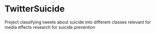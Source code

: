 # TwitterSuicide
Project classifying tweets about suicide into different classes relevant for media effects research for suicide prevention
